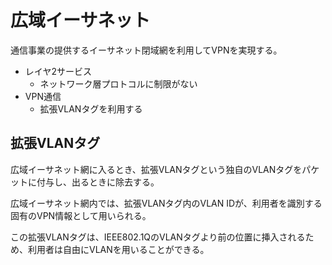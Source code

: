 # 広域イーサネット

通信事業の提供するイーサネット閉域網を利用してVPNを実現する。

- レイヤ2サービス
  - ネットワーク層プロトコルに制限がない
- VPN通信
  - 拡張VLANタグを利用する

## 拡張VLANタグ

広域イーサネット網に入るとき、拡張VLANタグという独自のVLANタグをパケットに付与し、出るときに除去する。

広域イーサネット網内では、拡張VLANタグ内のVLAN IDが、利用者を識別する固有のVPN情報として用いられる。

この拡張VLANタグは、IEEE802.1QのVLANタグより前の位置に挿入されるため、利用者は自由にVLANを用いることができる。
